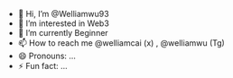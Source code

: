 - 👋 Hi, I’m @Welliamwu93
- 👀 I’m interested in Web3
- 🌱 I’m currently Beginner
- 📫 How to reach me @welliamcai (x) , @welliamwu (Tg)
- 😄 Pronouns: ...
- ⚡ Fun fact: ...

<!---
Welliamwu93/Welliamwu93 is a ✨ special ✨ repository because its `README.md` (this file) appears on your GitHub profile.
You can click the Preview link to take a look at your changes.
--->
